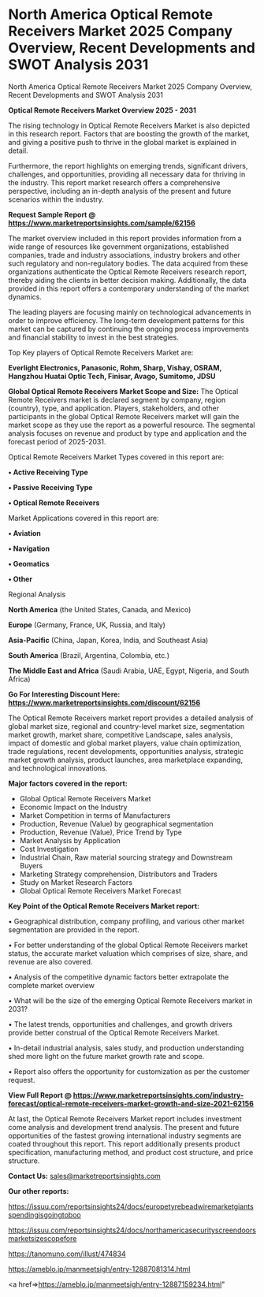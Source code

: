 # North America Optical Remote Receivers Market 2025 Company Overview, Recent Developments and SWOT Analysis 2031
North America Optical Remote Receivers Market 2025 Company Overview, Recent Developments and SWOT Analysis 2031

<Strong> Optical Remote Receivers Market Overview 2025 - 2031</strong>

The rising technology in Optical Remote Receivers Market is also depicted in this research report. Factors that are boosting the growth of the market, and giving a positive push to thrive in the global market is explained in detail.

Furthermore, the report highlights on emerging trends, significant drivers, challenges, and opportunities, providing all necessary data for thriving in the industry. This report market research offers a comprehensive perspective, including an in-depth analysis of the present and future scenarios within the industry.

<strong>Request Sample Report @ <a href=https://www.marketreportsinsights.com/sample/62156>https://www.marketreportsinsights.com/sample/62156</a></strong>

The market overview included in this report provides information from a wide range of resources like government organizations, established companies, trade and industry associations, industry brokers and other such regulatory and non-regulatory bodies. The data acquired from these organizations authenticate the Optical Remote Receivers research report, thereby aiding the clients in better decision making. Additionally, the data provided in this report offers a contemporary understanding of the market dynamics.

The leading players are focusing mainly on technological advancements in order to improve efficiency. The long-term development patterns for this market can be captured by continuing the ongoing process improvements and financial stability to invest in the best strategies.

Top Key players of Optical Remote Receivers Market are:

<strong>Everlight Electronics, Panasonic, Rohm, Sharp, Vishay, OSRAM, Hangzhou Huatai Optic Tech, Finisar, Avago, Sumitomo, JDSU</strong>

<strong><b>Global Optical Remote Receivers Market Scope and Size:</b></strong>
The Optical Remote Receivers market is declared segment by company, region (country), type, and application. Players, stakeholders, and other participants in the global Optical Remote Receivers market will gain the market scope as they use the report as a powerful resource. The segmental analysis focuses on revenue and product by type and application and the forecast period of 2025-2031.

Optical Remote Receivers Market Types covered in this report are:

<strong>• Active Receiving Type

• Passive Receiving Type

• Optical Remote Receivers</strong>

Market Applications covered in this report are:

<strong>• Aviation

• Navigation

• Geomatics

• Other</strong> 

Regional Analysis

<strong>North America</strong> (the United States, Canada, and Mexico)

<strong>Europe</strong> (Germany, France, UK, Russia, and Italy)

<strong>Asia-Pacific</strong> (China, Japan, Korea, India, and Southeast Asia)

<strong>South America</strong> (Brazil, Argentina, Colombia, etc.)

<strong>The Middle East and Africa</strong> (Saudi Arabia, UAE, Egypt, Nigeria, and South Africa)

<strong>Go For Interesting Discount Here: <a href=https://www.marketreportsinsights.com/discount/62156>https://www.marketreportsinsights.com/discount/62156</a></strong>

The Optical Remote Receivers market report provides a detailed analysis of global market size, regional and country-level market size, segmentation market growth, market share, competitive Landscape, sales analysis, impact of domestic and global market players, value chain optimization, trade regulations, recent developments, opportunities analysis, strategic market growth analysis, product launches, area marketplace expanding, and technological innovations.

<strong><b>Major factors covered in the report:</b></strong>
<ul>
  <li>Global Optical Remote Receivers Market </li>
  <li>Economic Impact on the Industry</li>
  <li>Market Competition in terms of Manufacturers</li>
  <li>Production, Revenue (Value) by geographical segmentation</li>
  <li>Production, Revenue (Value), Price Trend by Type</li>
  <li>Market Analysis by Application</li>
  <li>Cost Investigation</li>
  <li>Industrial Chain, Raw material sourcing strategy and Downstream Buyers</li>
  <li>Marketing Strategy comprehension, Distributors and Traders</li>
  <li>Study on Market Research Factors</li>
  <li>Global Optical Remote Receivers Market Forecast</li>
</ul>

<strong><b>Key Point of the Optical Remote Receivers Market report:</b></strong>

• Geographical distribution, company profiling, and various other market segmentation are provided in the report.

• For better understanding of the global Optical Remote Receivers market status, the accurate market valuation which comprises of size, share, and revenue are also covered.

• Analysis of the competitive dynamic factors better extrapolate the complete market overview

• What will be the size of the emerging Optical Remote Receivers market in 2031?

• The latest trends, opportunities and challenges, and growth drivers provide better construal of the Optical Remote Receivers Market.

• In-detail industrial analysis, sales study, and production understanding shed more light on the future market growth rate and scope.

• Report also offers the opportunity for customization as per the customer request.

<strong><b>View Full Report @ <a href=https://www.marketreportsinsights.com/industry-forecast/optical-remote-receivers-market-growth-and-size-2021-62156>https://www.marketreportsinsights.com/industry-forecast/optical-remote-receivers-market-growth-and-size-2021-62156</a></b></strong>


At last, the Optical Remote Receivers Market report includes investment come analysis and development trend analysis. The present and future opportunities of the fastest growing international industry segments are coated throughout this report. This report additionally presents product specification, manufacturing method, and product cost structure, and price structure.

<strong>Contact Us:</strong>
sales@marketreportsinsights.com

<strong>Our other reports:</strong>

<a href=https://issuu.com/reportsinsights24/docs/europetyrebeadwiremarketgiantsspendingisgoingtoboo>https://issuu.com/reportsinsights24/docs/europetyrebeadwiremarketgiantsspendingisgoingtoboo</a>

<a href=https://issuu.com/reportsinsights24/docs/northamericasecurityscreendoorsmarketsizescopefore>https://issuu.com/reportsinsights24/docs/northamericasecurityscreendoorsmarketsizescopefore</a>

<a href=https://tanomuno.com/illust/474834>https://tanomuno.com/illust/474834</a>

<a href=https://ameblo.jp/manmeetsigh/entry-12887081314.html>https://ameblo.jp/manmeetsigh/entry-12887081314.html</a>

<a href=>https://ameblo.jp/manmeetsigh/entry-12887159234.html</a>"
